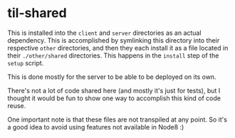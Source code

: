 # til-shared

This is installed into the `client` and `server` directories as an actual
dependency. This is accomplished by symlinking this directory into their
respective `other` directories, and then they each install it as a file located
in their `./other/shared` directories. This happens in the `install` step of
the `setup` script.

This is done mostly for the server to be able to be deployed on its own.

There's not a lot of code shared here (and mostly it's just for tests), but I
thought it would be fun to show one way to accomplish this kind of code reuse.

One important note is that these files are not transpiled at any point. So it's
a good idea to avoid using features not available in Node8 :)

<!-- START doctoc generated TOC please keep comment here to allow auto update -->

<!-- DON'T EDIT THIS SECTION, INSTEAD RE-RUN doctoc TO UPDATE -->

<!-- END doctoc generated TOC please keep comment here to allow auto update -->